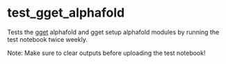 # test_gget_alphafold
Tests the [gget](https://github.com/pachterlab/gget) alphafold and gget setup alphafold modules by running the test notebook twice weekly.  

Note: Make sure to clear outputs before uploading the test notebook!
